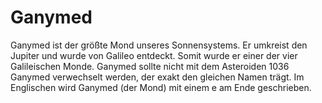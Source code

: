 # Ganymed

Ganymed ist der größte Mond unseres Sonnensystems. Er umkreist den Jupiter und
wurde von Galileo entdeckt. Somit wurde er einer der vier Galileischen Monde.
Ganymed sollte nicht mit dem Asteroiden 1036 Ganymed verwechselt werden, der
exakt den gleichen Namen trägt. Im Englischen wird Ganymed (der Mond) mit einem
e am Ende geschrieben.
